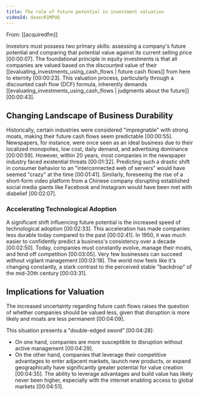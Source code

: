 ```yaml
---
title: The role of future potential in investment valuation
videoId: dasecR1MPUQ
---
```


From: [[acquiredfm]] <br/> 

Investors must possess two primary skills: assessing a company's future potential and comparing that potential value against its current selling price <a class="yt-timestamp" data-t="00:00:07">[00:00:07]</a>. The foundational principle in equity investments is that all companies are valued based on the discounted value of their [[evaluating_investments_using_cash_flows | future cash flows]] from here to eternity <a class="yt-timestamp" data-t="00:00:23">[00:00:23]</a>. This valuation process, particularly through a discounted cash flow (DCF) formula, inherently demands [[evaluating_investments_using_cash_flows | judgments about the future]] <a class="yt-timestamp" data-t="00:00:43">[00:00:43]</a>.

## Changing Landscape of Business Durability

Historically, certain industries were considered "impregnable" with strong moats, making their future cash flows seem predictable <a class="yt-timestamp" data-t="00:00:55">[00:00:55]</a>. Newspapers, for instance, were once seen as an ideal business due to their localized monopolies, low cost, daily demand, and advertising dominance <a class="yt-timestamp" data-t="00:00:59">[00:00:59]</a>. However, within 20 years, most companies in the newspaper industry faced existential threats <a class="yt-timestamp" data-t="00:01:32">[00:01:32]</a>. Predicting such a drastic shift in consumer behavior to an "interconnected web of servers" would have seemed "crazy" at the time <a class="yt-timestamp" data-t="00:01:41">[00:01:41]</a>. Similarly, foreseeing the rise of a short-form video platform from a Chinese company disrupting established social media giants like Facebook and Instagram would have been met with disbelief <a class="yt-timestamp" data-t="00:02:07">[00:02:07]</a>.

### Accelerating Technological Adoption

A significant shift influencing future potential is the increased speed of technological adoption <a class="yt-timestamp" data-t="00:02:33">[00:02:33]</a>. This acceleration has made companies less durable today compared to the past <a class="yt-timestamp" data-t="00:02:41">[00:02:41]</a>. In 1950, it was much easier to confidently predict a business's consistency over a decade <a class="yt-timestamp" data-t="00:02:50">[00:02:50]</a>. Today, companies must constantly evolve, manage their moats, and fend off competition <a class="yt-timestamp" data-t="00:03:05">[00:03:05]</a>. Very few businesses can succeed without vigilant management <a class="yt-timestamp" data-t="00:03:18">[00:03:18]</a>. The world now feels like it's changing constantly, a stark contrast to the perceived stable "backdrop" of the mid-20th century <a class="yt-timestamp" data-t="00:03:31">[00:03:31]</a>.

## Implications for Valuation

The increased uncertainty regarding future cash flows raises the question of whether companies should be valued less, given that disruption is more likely and moats are less permanent <a class="yt-timestamp" data-t="00:04:09">[00:04:09]</a>.

This situation presents a "double-edged sword" <a class="yt-timestamp" data-t="00:04:28">[00:04:28]</a>:
*   On one hand, companies are more susceptible to disruption without active management <a class="yt-timestamp" data-t="00:04:29">[00:04:29]</a>.
*   On the other hand, companies that leverage their competitive advantages to enter adjacent markets, launch new products, or expand geographically have significantly greater potential for value creation <a class="yt-timestamp" data-t="00:04:35">[00:04:35]</a>. The ability to leverage advantages and build value has likely never been higher, especially with the internet enabling access to global markets <a class="yt-timestamp" data-t="00:04:51">[00:04:51]</a>.